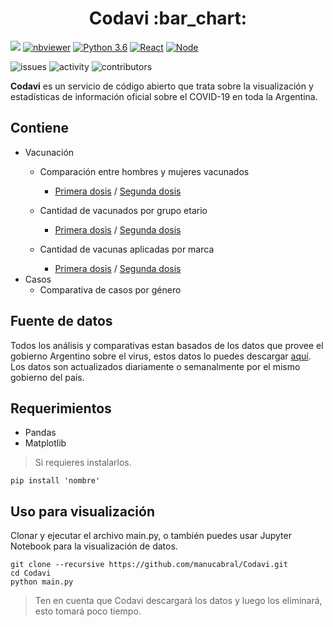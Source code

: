 <div align="center">
  <h1>Codavi :bar_chart:</h1>
</div>

[![](https://img.shields.io/badge/License-Apache_2.0-red.svg)](https://github.com/manucabral/COVID-19-Davi/blob/main/LICENSE)
[![nbviewer](https://img.shields.io/badge/jupyter_notebook-nbviewer-black.svg?style=flat-square)](https://nbviewer.jupyter.org/github/manucabral/Codavi/blob/main/Vacunación/DOSIS1-MasculineAndFeminineComparative.ipynb)
[![Python 3.6](https://img.shields.io/badge/python-3.9.1-blue.svg)](https://www.python.org/downloads/release/python-360/)
[![React](https://img.shields.io/badge/React-16.8.6-blue)](https://es.reactjs.org/)
[![Node](https://img.shields.io/badge/Node-14.15.3-00610d.svg)](https://nodejs.org/es/)

![issues](https://img.shields.io/github/issues/manucabral/Codavi)
![activity](https://img.shields.io/github/commit-activity/m/manucabral/Codavi)
![contributors](https://img.shields.io/github/contributors/manucabral/Codavi)

**Codavi** es un servicio de código abierto que trata sobre la visualización y estadísticas de información oficial sobre el COVID-19 en toda la Argentina.

## Contiene
- Vacunación
  - Comparación entre hombres y mujeres vacunados
    - [Primera dosis](https://github.com/manucabral/Codavi/blob/main/data/Primera%20dosis/DOSIS1-MasculineAndFeminineComparative.ipynb) / [Segunda dosis](https://github.com/manucabral/Codavi/blob/main/data/Segunda%20dosis/DOSIS2-MasculineAndFeminineComparative.ipynb)
  
  - Cantidad de vacunados por grupo etario
    - [Primera dosis](https://github.com/manucabral/Codavi/blob/main/data/Primera%20dosis/DOSIS1-GrupoEtarioComparativa.ipynb) / [Segunda dosis](https://github.com/manucabral/Codavi/blob/main/data/Segunda%20dosis/DOSIS2-GrupoEtarioComparativa.ipynb)
  
  - Cantidad de vacunas aplicadas por marca
    - [Primera dosis](https://github.com/manucabral/Codavi/blob/main/data/Primera%20dosis/DOSIS1-VacunasAplicadas.ipynb) / [Segunda dosis](https://github.com/manucabral/Codavi/blob/main/data/Segunda%20dosis/DOSIS2-VacunasAplicadas.ipynb)
- Casos
  - Comparativa de casos por género

## Fuente de datos
Todos los análisis y comparativas estan basados de los datos que provee el gobierno Argentino sobre el virus, estos datos lo puedes descargar [aquí](https://datos.gob.ar/dataset/salud-vacunas-contra-covid-19-dosis-aplicadas-republica-argentina---registro-desagregado).
Los datos son actualizados diariamente o semanalmente por el mismo gobierno del país.

## Requerimientos
- Pandas
- Matplotlib
> Si requieres instalarlos.
```
pip install 'nombre'
```

## Uso para visualización
Clonar y ejecutar el archivo main.py, o también puedes usar Jupyter Notebook para la visualización de datos.
```
git clone --recursive https://github.com/manucabral/Codavi.git
cd Codavi
python main.py
```
> Ten en cuenta que Codavi descargará los datos y luego los eliminará, esto tomará poco tiempo.

